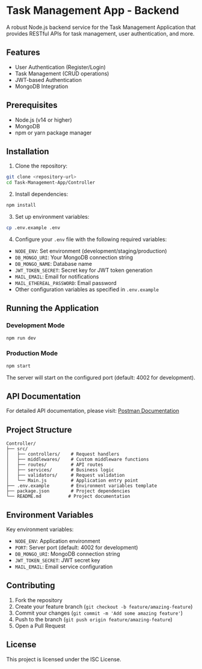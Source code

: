 # Task Management App - Backend

A robust Node.js backend service for the Task Management Application that provides RESTful APIs for task management, user authentication, and more.

## Features

- User Authentication (Register/Login)
- Task Management (CRUD operations)
- JWT-based Authentication
- MongoDB Integration

## Prerequisites

- Node.js (v14 or higher)
- MongoDB
- npm or yarn package manager

## Installation

1. Clone the repository:
```bash
git clone <repository-url>
cd Task-Management-App/Controller
```

2. Install dependencies:
```bash
npm install
```

3. Set up environment variables:
```bash
cp .env.example .env
```

4. Configure your `.env` file with the following required variables:
- `NODE_ENV`: Set environment (development/staging/production)
- `DB_MONGO_URI`: Your MongoDB connection string
- `DB_MONGO_NAME`: Database name
- `JWT_TOKEN_SECRET`: Secret key for JWT token generation
- `MAIL_EMAIL`: Email for notifications
- `MAIL_ETHEREAL_PASSWORD`: Email password
- Other configuration variables as specified in `.env.example`

## Running the Application

### Development Mode
```bash
npm run dev
```

### Production Mode
```bash
npm start
```

The server will start on the configured port (default: 4002 for development).

## API Documentation

For detailed API documentation, please visit:
[Postman Documentation](https://documenter.getpostman.com/view/23736615/2sAYX3q2wx)

## Project Structure

```
Controller/
├── src/
│   ├── controllers/    # Request handlers
│   ├── middlewares/    # Custom middleware functions
│   ├── routes/         # API routes
│   ├── services/       # Business logic
│   ├── validators/     # Request validation
│   └── Main.js         # Application entry point
├── .env.example        # Environment variables template
├── package.json        # Project dependencies
└── README.md          # Project documentation
```

## Environment Variables

Key environment variables:

- `NODE_ENV`: Application environment
- `PORT`: Server port (default: 4002 for development)
- `DB_MONGO_URI`: MongoDB connection string
- `JWT_TOKEN_SECRET`: JWT secret key
- `MAIL_EMAIL`: Email service configuration

## Contributing

1. Fork the repository
2. Create your feature branch (`git checkout -b feature/amazing-feature`)
3. Commit your changes (`git commit -m 'Add some amazing feature'`)
4. Push to the branch (`git push origin feature/amazing-feature`)
5. Open a Pull Request

## License

This project is licensed under the ISC License.